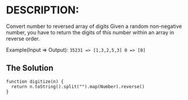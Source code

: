 # DESCRIPTION:
Convert number to reversed array of digits
Given a random non-negative number, you have to return the digits of this number within an array in reverse order.

Example(Input => Output):
``
35231 => [1,3,2,5,3]
0 => [0]
``

## The Solution
```
function digitize(n) {
  return n.toString().split("").map(Number).reverse()
}
```